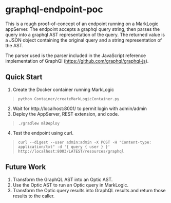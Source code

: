 # graphql-endpoint-poc

This is a rough proof-of-concept of an endpoint running on a MarkLogic appServer.
The endpoint accepts a graphql query string, then parses the query into a graphql AST representation of the query.
The returned value is a JSON object containing the original query and a string representation of the AST.

The parser used is the parser included in the JavaScript reference implementation of GraphQl (https://github.com/graphql/graphql-js). 

## Quick Start
1. Create the Docker container running MarkLogic
>`python Container/createMarkLogicContainer.py`
2. Wait for http://localhost:8001/ to permit login with admin/admin
3. Deploy the AppServer, REST extension, and code.
>`./gradlew mlDeploy`
4. Test the endpoint using curl.
>`curl --digest --user admin:admin -X POST -H "Content-type: application/txt" -d '{ query { user } }' http://localhost:8003/LATEST/resources/graphql`

## Future Work
1. Transform the GraphQL AST into an Optic AST.
2. Use the Optic AST to run an Optic query in MarkLogic.
3. Transform the Optic query results into GraphQL results and return those results to the caller.